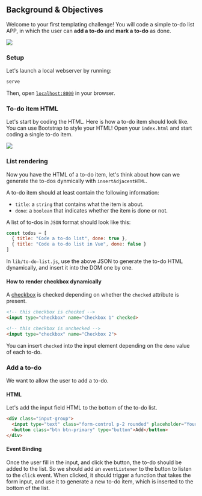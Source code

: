 ## Background & Objectives

Welcome to your first templating challenge! You will code a simple to-do list APP, in which the user can **add a to-do** and **mark a to-do** as done.

![](https://raw.githubusercontent.com/lewagon/fullstack-images/master/frontend/simple-to-do.gif)

### Setup

Let's launch a local webserver by running:

```bash
serve
```

Then, open [`localhost:8000`](http://localhost:8000) in your browser.

### To-do item HTML

Let's start by coding the HTML. Here is how a to-do item should look like. You can use Bootstrap to style your HTML! Open your `index.html` and start coding a single to-do item.

![](https://raw.githubusercontent.com/lewagon/fullstack-images/master/frontend/to-do-item-layout.gif)

### List rendering

Now you have the HTML of a to-do item, let's think about how can we generate the to-dos dynmically with `insertAdjacentHTML`.

A to-do item should at least contain the following information:

- `title`: a `string` that contains what the item is about.
- `done`: a `boolean` that indicates whether the item is done or not.

A list of to-dos in `JSON` format should look like this:

```js
const todos = [
  { title: "Code a to-do list", done: true },
  { title: "Code a to-do list in Vue", done: false }
]
```

In `lib/to-do-list.js`, use the above JSON to generate the to-do HTML dynamically, and insert it into the DOM one by one.

#### How to render checkbox dynamically

A [checkbox](https://developer.mozilla.org/en-US/docs/Web/HTML/Element/input/checkbox) is checked depending on whether the `checked` attribute is present.

```html
<!-- this checkbox is checked -->
<input type="checkbox" name="Checkbox 1" checked>

<!-- this checkbox is unchecked -->
<input type="checkbox" name="Checkbox 2">
```

You can insert `checked` into the input element depending on the `done` value of each to-do.

### Add a to-do

We want to allow the user to add a to-do.

#### HTML

Let's add the input field HTML to the bottom of the to-do list.

```html
<div class="input-group">
  <input type="text" class="form-control p-2 rounded" placeholder="Your task goes here">
  <button class="btn btn-primary" type="button">Add</button>
</div>
```

#### Event Binding

Once the user fill in the input, and click the button, the to-do should be added to the list. So we should add an `eventListener` to the button to listen to the `click` event. When clicked, it should trigger a function that takes the form input, and use it to generate a new to-do item, which is inserted to the bottom of the list.
